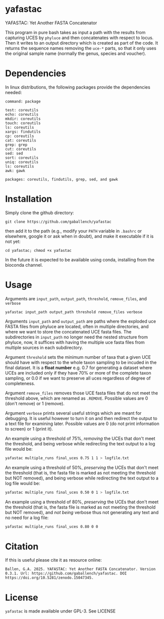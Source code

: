 # yafastac
YAFASTAC: Yet Another FASTA Concatenator

This program in pure bash takes as input a path with the results from capturing UCES by `phyluce` and then concatenates with respect to locus. Then it writes to an output directory which is created as part of the code. It returns the sequence names removing the `uce-*` parts, so that it only uses the original sample name (normally the genus, species and voucher).

# Dependencies

In linux distributions, the following packages provide the dependencies needed:

```
command: package

test: coreutils
echo: coreutils
mkdir: coreutils
touch: coreutils
ls: coreutils
xargs: findutils
cp: coreutils
cat: coreutils
grep: grep
cut: coreutils
sed: sed
sort: coreutils
uniq: coreutils
ls: coreutils
awk: gawk

packages: coreutils, findutils, grep, sed, and gawk
```

# Installation

Simply clone the github directory:

```
git clone https://github.com/gaballench/yafastac
```

then add it to the path (e.g., modify your `PATH` variable in `.bashrc` or elsewhere, google it or ask when in doubt), and make it executable if it is not yet:
```
cd yafastac; chmod +x yafastac
```

In the future it is expected to be available using conda, installing from the bioconda channel.

# Usage

Arguments are `input_path`, `output_path`, `threshold`, `remove_files`, and `verbose`

```
yafastac input_path output_path threshold remove_files verbose
```

Arguments `input_path` and `output_path` are paths where the exploded uce FASTA files from phyluce are located, often in multiple directories, and where we want to store the concatenated UCE fasta files. The subdirectories in `input_path` no longer need the nested structure from phyluce, now, it suffices with having the multiple uce fasta files from multiple sources in each subdirectory.

Argument `threshold` sets the minimum number of taxa that a given UCE should have with respect to the whole taxon sampling to be incuded in the final dataset. It is a **float number** e.g. 0.7 for generating a dataset where UCEs are included only if they have 70% or more of the complete taxon sampling, or 0.0 if we want to preserve all uces regardless of degree of completeness.

Argument `remove_files` removes those UCE fasta files that do not meet the threshold above, which are renamed as `.REMOVE`. Possible values are 0 (don't remove) or 1 (remove).

Argument `verbose` prints several useful strings which are meant for debugging. It is useful however to turn it on and then redirect the output to a text file for examining later. Possible values are 0 (do not print information to screen) or 1 (print it).

An example using a threshold of 75%, _removing_ the UCEs that don't meet the threshold, and being verbose while redirecting the text output to a log file would be:

```bash
yafastac multiple_runs final_uces 0.75 1 1 > logfile.txt
```

An example using a threshold of 50%, _preserving_ the UCEs that don't meet the threshold (that is, the fasta file is marked as not meeting the threshold but NOT removed), and being verbose while redirecting the text output to a log file would be:

```bash
yafastac multiple_runs final_uces 0.50 0 1 > logfile.txt
```

An example using a threshold of 80%, _preserving_ the UCEs that don't meet the threshold (that is, the fasta file is marked as not meeting the threshold but NOT removed), and _not being_ verbose thus not generating any text and no need for a log file:

```bash
yafastac multiple_runs final_uces 0.80 0 0
```

# Citation

If this is useful please cite it as resource online:

```
Ballen, G.A. 2025. YAFASTAC: Yet Another FASTA Concatenator. Version 0.3.1. Url: https://github.com/gaballench/yafastac. DOI https://doi.org/10.5281/zenodo.15047345.
```

# License

`yafastac` is made available under GPL-3. See LICENSE
